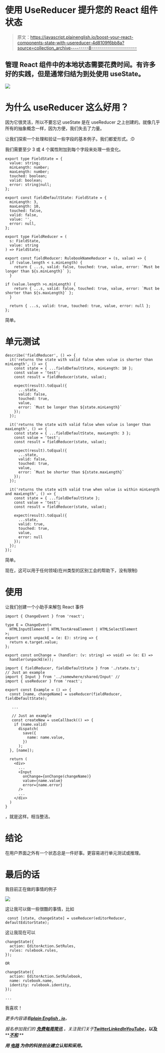 # 使用 UseReducer 提升您的 React 组件状态

> 原文：<https://javascript.plainenglish.io/boost-your-react-components-state-with-usereducer-4d8109f6bb8a?source=collection_archive---------8----------------------->

## 管理 React 组件中的本地状态需要花费时间。有许多好的实践，但是通常归结为到处使用 useState。

![](img/aa5de1029a7a71b257e73f992cbc41ee.png)

# 为什么 useReducer 这么好用？

因为它很灵活，所以不要忘记 useState 是在 useReducer 之上创建的。就像几乎所有的抽象概念一样，因为方便，我们失去了力量。

让我们探索一个处理和验证一些字段的基本例子。我们都爱形式。:D

我们需要至少 3 或 4 个属性附加到每个字段来处理一些变化。

```
export type FieldState = {
  value: string;
  minLength: number;
  maxLength: number;
  touched: boolean;
  valid: boolean;
  error: string|null;
};

export const fieldDefaultState: FieldState = {
  minLength: 3,
  maxLength: 10,
  touched: false,
  valid: false,
  value: '',
  error: null,
};

export type FieldReducer = (
  s: FieldState,
  value: string
) => FieldState;

export const fieldReducer: RulebookNameReducer = (s, value) => {
  if (value.length < s.minLength) {
    return { ...s, valid: false, touched: true, value, error: `Must be longer than ${s.minLength}` };
  }

if (value.length >s.minLength) {
    return { ...s, valid: false, touched: true, value, error: `Must be shorter than ${s.maxLength}` };
  }

  return { ...s, valid: true, touched: true, value, error: null };
}; 
```

简单。

# 单元测试

```
describe('fieldReducer', () => {
  it('returns the state with valid false when value is shorter than minLength', () => {
    const state = { ...fieldDefaultState, minLength: 10 };
    const value = 'test';
    const result = fieldReducer(state, value);

    expect(result).toEqual({
      ...state,
      valid: false,
      touched: true,
      value,
      error: `Must be longer than ${state.minLength}`
    });
  });

  it('returns the state with valid false when value is longer than maxLength', () => {
    const state = { ...fieldDefaultState, maxLength: 3 };
    const value = 'test';
    const result = fieldReducer(state, value);

    expect(result).toEqual({
      ...state,
      valid: false,
      touched: true,
      value,
      error: `Must be shorter than ${state.maxLength}`
    });
  });

  it('returns the state with valid true when value is within minLength and maxLength', () => {
    const state = { ...fieldDefaultState };
    const value = 'test';
    const result = fieldReducer(state, value);

    expect(result).toEqual({
      ...state,
      valid: true,
      touched: true,
      value,
      error: null
    });
  });
});
```

简单。

现在，这可以用于任何领域(在州类型的区别工会的帮助下，没有限制)

# 使用

让我们创建一个小助手来解包 React 事件

```
import { ChangeEvent } from 'react';

type E = ChangeEvent<
  HTMLInputElement | HTMLTextAreaElement | HTMLSelectElement
>;
export const unpackE = (e: E): string => {
  return e.target.value;
};

export const onChange = (handler: (v: string) => void) => (e: E) =>
  handler(unpackE(e));
```

```
import { fieldReducer, fieldDefaultState } from './state.ts';
// Just an example
import { Input } from '../somewhere/shared/Input' //
import { useReducer } from 'react';

export const Example = () => {
  const [name, changeName] = useReducer(fieldReducer, fieldDefaultState);

   ...

   // Just an example
   const createNew = useCallback(() => {
    if (name.valid)
      dispatch(
        save({
          name: name.value,
        })
      );
  }, [name]);

  return (
    <div>
      ...
      <Input
        onChange={onChange(changeName)}
        value={name.value}
        error={name.error}
      />
      ...
    </div>
  )
} 
```

，就是这样。相当整洁。

# 结论

在用户界面之外有一个状态总是一件好事。更容易进行单元测试或推理。

# 最后的话

我目前正在做的事情的例子

![](img/ca97f26875df14bc341dce1a58ab18f1.png)

这让我可以做一些很酷的事情，比如

```
 const [state, changeState] = useReducer(editorReducer, defaultEditorState);
```

这让我现在可以

```
changeState({
  action: EditorAction.SetRules,
  rules: rulebook.rules,
});

OR 

changeState({
  action: EditorAction.SetRulebook,
  name: rulebook.name,
  identity: rulebook.identity,
});

...
```

我喜欢！

*更多内容请看*[***plain English . io***](https://plainenglish.io/)*。*

*报名参加我们的* [***免费每周简讯***](http://newsletter.plainenglish.io/) *。关注我们关于*[***Twitter***](https://twitter.com/inPlainEngHQ)[***LinkedIn***](https://www.linkedin.com/company/inplainenglish/)*[***YouTube***](https://www.youtube.com/channel/UCtipWUghju290NWcn8jhyAw)***，以及****[***不和***](https://discord.gg/GtDtUAvyhW) **

*****用*** [***电路***](https://circuit.ooo/?utm=publication-post-cta) *为你的科技创业建立认知和采用。***